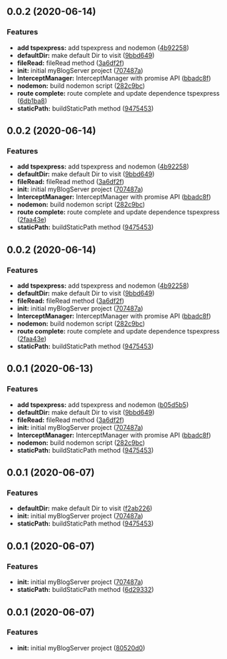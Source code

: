 <a name="0.0.2"></a>
## 0.0.2 (2020-06-14)


### Features

* **add tspexpress:** add tspexpress and nodemon ([4b92258](https://github.com/hblvsjtu/MyBlogServer/commit/4b92258))
* **defaultDir:** make default Dir to visit ([9bbd649](https://github.com/hblvsjtu/MyBlogServer/commit/9bbd649))
* **fileRead:** fileRead method ([3a6df2f](https://github.com/hblvsjtu/MyBlogServer/commit/3a6df2f))
* **init:** initial myBlogServer project ([707487a](https://github.com/hblvsjtu/MyBlogServer/commit/707487a))
* **InterceptManager:** InterceptManager with promise API ([bbadc8f](https://github.com/hblvsjtu/MyBlogServer/commit/bbadc8f))
* **nodemon:** build nodemon script ([282c9bc](https://github.com/hblvsjtu/MyBlogServer/commit/282c9bc))
* **route complete:** route complete and update dependence tspexpress ([6db1ba8](https://github.com/hblvsjtu/MyBlogServer/commit/6db1ba8))
* **staticPath:** buildStaticPath method ([9475453](https://github.com/hblvsjtu/MyBlogServer/commit/9475453))



<a name="0.0.2"></a>
## 0.0.2 (2020-06-14)


### Features

* **add tspexpress:** add tspexpress and nodemon ([4b92258](https://github.com/hblvsjtu/MyBlogServer/commit/4b92258))
* **defaultDir:** make default Dir to visit ([9bbd649](https://github.com/hblvsjtu/MyBlogServer/commit/9bbd649))
* **fileRead:** fileRead method ([3a6df2f](https://github.com/hblvsjtu/MyBlogServer/commit/3a6df2f))
* **init:** initial myBlogServer project ([707487a](https://github.com/hblvsjtu/MyBlogServer/commit/707487a))
* **InterceptManager:** InterceptManager with promise API ([bbadc8f](https://github.com/hblvsjtu/MyBlogServer/commit/bbadc8f))
* **nodemon:** build nodemon script ([282c9bc](https://github.com/hblvsjtu/MyBlogServer/commit/282c9bc))
* **route complete:** route complete and update dependence tspexpress ([2faa43e](https://github.com/hblvsjtu/MyBlogServer/commit/2faa43e))
* **staticPath:** buildStaticPath method ([9475453](https://github.com/hblvsjtu/MyBlogServer/commit/9475453))



<a name="0.0.2"></a>
## 0.0.2 (2020-06-14)


### Features

* **add tspexpress:** add tspexpress and nodemon ([4b92258](https://github.com/hblvsjtu/MyBlogServer/commit/4b92258))
* **defaultDir:** make default Dir to visit ([9bbd649](https://github.com/hblvsjtu/MyBlogServer/commit/9bbd649))
* **fileRead:** fileRead method ([3a6df2f](https://github.com/hblvsjtu/MyBlogServer/commit/3a6df2f))
* **init:** initial myBlogServer project ([707487a](https://github.com/hblvsjtu/MyBlogServer/commit/707487a))
* **InterceptManager:** InterceptManager with promise API ([bbadc8f](https://github.com/hblvsjtu/MyBlogServer/commit/bbadc8f))
* **nodemon:** build nodemon script ([282c9bc](https://github.com/hblvsjtu/MyBlogServer/commit/282c9bc))
* **route complete:** route complete and update dependence tspexpress ([2faa43e](https://github.com/hblvsjtu/MyBlogServer/commit/2faa43e))
* **staticPath:** buildStaticPath method ([9475453](https://github.com/hblvsjtu/MyBlogServer/commit/9475453))



## 0.0.1 (2020-06-13)


### Features

* **add tspexpress:** add tspexpress and nodemon ([b05d5b5](https://github.com/hblvsjtu/MyBlogServer/commit/b05d5b52b84551b82d2422126d36fbe5fdbbddbc))
* **defaultDir:** make default Dir to visit ([9bbd649](https://github.com/hblvsjtu/MyBlogServer/commit/9bbd649fc9f6f0088e9c74b1643066c83504c64c))
* **fileRead:** fileRead method ([3a6df2f](https://github.com/hblvsjtu/MyBlogServer/commit/3a6df2f342b450d203528270eb703d4cb74c02e3))
* **init:** initial myBlogServer project ([707487a](https://github.com/hblvsjtu/MyBlogServer/commit/707487acbb132ab1c523736a1c718ce40651ff7a))
* **InterceptManager:** InterceptManager with promise API ([bbadc8f](https://github.com/hblvsjtu/MyBlogServer/commit/bbadc8fe54b77f3f1072a507a2915c2fc4e9ac19))
* **nodemon:** build nodemon script ([282c9bc](https://github.com/hblvsjtu/MyBlogServer/commit/282c9bc0badcfb28c2e06e16b5e206b826d5094f))
* **staticPath:** buildStaticPath method ([9475453](https://github.com/hblvsjtu/MyBlogServer/commit/9475453e85c3d72de5e91551178a43ad784cbb0e))



## 0.0.1 (2020-06-07)


### Features

* **defaultDir:** make default Dir to visit ([f2ab226](https://github.com/hblvsjtu/MyBlogServer/commit/f2ab2262469c7c3bc2604eb6b4996f1cafd3dd00))
* **init:** initial myBlogServer project ([707487a](https://github.com/hblvsjtu/MyBlogServer/commit/707487acbb132ab1c523736a1c718ce40651ff7a))
* **staticPath:** buildStaticPath method ([9475453](https://github.com/hblvsjtu/MyBlogServer/commit/9475453e85c3d72de5e91551178a43ad784cbb0e))



## 0.0.1 (2020-06-07)


### Features

* **init:** initial myBlogServer project ([707487a](https://github.com/hblvsjtu/MyBlogServer/commit/707487acbb132ab1c523736a1c718ce40651ff7a))
* **staticPath:** buildStaticPath method ([6d29332](https://github.com/hblvsjtu/MyBlogServer/commit/6d29332ff890535edc9f96e8534f9aa416e9f68c))



## 0.0.1 (2020-06-07)


### Features

* **init:** initial myBlogServer project ([80520d0](https://github.com/hblvsjtu/MyBlogServer/commit/80520d0a120116d9316485b7e2aec953e039fa83))



